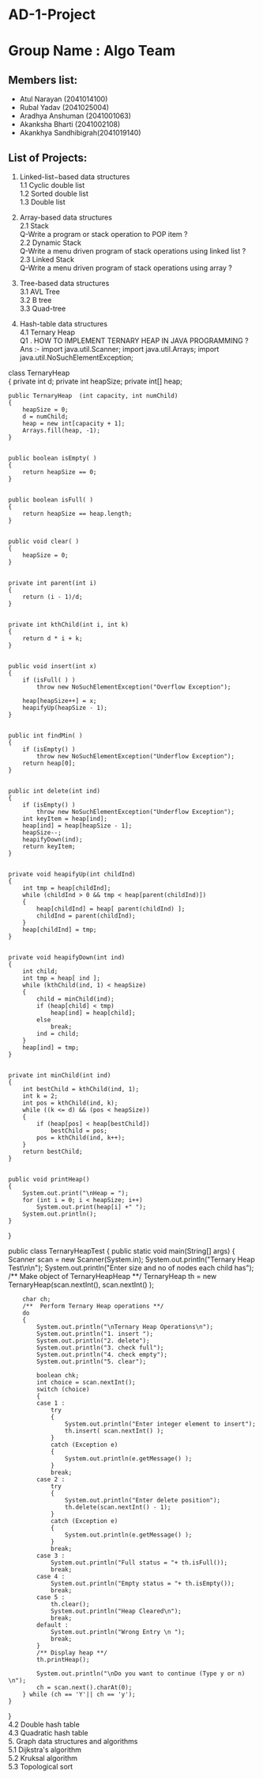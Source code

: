 # AD-1-Project

# Group Name :  Algo Team

## Members list:

- Atul Narayan (2041014100)
- Rubal Yadav (2041025004)
- Aradhya Anshuman (2041001063)
- Akanksha Bharti (2041002108)
- Akankhya Sandhibigrah(2041019140)

##  List of Projects:

1. Linked-list−based data structures 
   </br>
   1.1 Cyclic double list
   </br>
   1.2 Sorted double list
   </br>
   1.3 Double list
   </br>

2. Array-based data structures
   </br>
   2.1 Stack <br>
   Q-Write a program or stack operation to POP item ?
   </br>
   2.2 Dynamic Stack<br>
   Q-Write a menu driven program of stack operations using linked list ?
   </br>
   2.3 Linked Stack<br>
   Q-Write a menu driven program of stack operations using array ?
   </br>

3. Tree-based data structures
   </br>
   3.1 AVL Tree
   </br>
   3.2 B tree
   </br>
   3.3 Quad-tree
   </br>
4. Hash-table data structures
   </br>
   4.1 Ternary Heap
   </br>
   Q1 . HOW TO IMPLEMENT TERNARY HEAP IN JAVA PROGRAMMING ?
   Ans :- import java.util.Scanner;
import java.util.Arrays;
import java.util.NoSuchElementException;


class TernaryHeap    
{
    private int d;
    private int heapSize;
    private int[] heap;

     
    public TernaryHeap  (int capacity, int numChild)
    {
        heapSize = 0;
        d = numChild;
        heap = new int[capacity + 1];
        Arrays.fill(heap, -1);
    }

    
    public boolean isEmpty( )
    {
        return heapSize == 0;
    }

    
    public boolean isFull( )
    {
        return heapSize == heap.length;
    }

    
    public void clear( )
    {
        heapSize = 0;
    }

    
    private int parent(int i) 
    {
        return (i - 1)/d;
    }

    
    private int kthChild(int i, int k) 
    {
        return d * i + k;
    }

    
    public void insert(int x)
    {
        if (isFull( ) )
            throw new NoSuchElementException("Overflow Exception");
        
        heap[heapSize++] = x;
        heapifyUp(heapSize - 1);
    }

    
    public int findMin( )
    {
        if (isEmpty() )
            throw new NoSuchElementException("Underflow Exception");           
        return heap[0];
    }

    
    public int delete(int ind)
    {
        if (isEmpty() )
            throw new NoSuchElementException("Underflow Exception");
        int keyItem = heap[ind];
        heap[ind] = heap[heapSize - 1];
        heapSize--;
        heapifyDown(ind);        
        return keyItem;
    }

    
    private void heapifyUp(int childInd)
    {
        int tmp = heap[childInd];    
        while (childInd > 0 && tmp < heap[parent(childInd)])
        {
            heap[childInd] = heap[ parent(childInd) ];
            childInd = parent(childInd);
        }                   
        heap[childInd] = tmp;
    }

    
    private void heapifyDown(int ind)
    {
        int child;
        int tmp = heap[ ind ];
        while (kthChild(ind, 1) < heapSize)
        {
            child = minChild(ind);
            if (heap[child] < tmp)
                heap[ind] = heap[child];
            else
                break;
            ind = child;
        }
        heap[ind] = tmp;
    }

    
    private int minChild(int ind) 
    {
        int bestChild = kthChild(ind, 1);
        int k = 2;
        int pos = kthChild(ind, k);
        while ((k <= d) && (pos < heapSize)) 
        {
            if (heap[pos] < heap[bestChild]) 
                bestChild = pos;
            pos = kthChild(ind, k++);
        }    
        return bestChild;
    }

    
    public void printHeap()
    {
        System.out.print("\nHeap = ");
        for (int i = 0; i < heapSize; i++)
            System.out.print(heap[i] +" ");
        System.out.println();
    }     
}


public class TernaryHeapTest
{
    public static void main(String[] args)
    {
        Scanner scan = new Scanner(System.in);
        System.out.println("Ternary Heap Test\n\n");
        System.out.println("Enter size and no of nodes each child has");
        /** Make object of TernaryHeapHeap **/
        TernaryHeap th = new TernaryHeap(scan.nextInt(), scan.nextInt() );

        char ch;
        /**  Perform Ternary Heap operations **/
        do    
        {
            System.out.println("\nTernary Heap Operations\n");
            System.out.println("1. insert ");
            System.out.println("2. delete");
            System.out.println("3. check full");            
            System.out.println("4. check empty");
            System.out.println("5. clear");

            boolean chk;       
            int choice = scan.nextInt();            
            switch (choice)
            {
            case 1 : 
                try
                {
                    System.out.println("Enter integer element to insert");
                    th.insert( scan.nextInt() ); 
                }
                catch (Exception e)
                {
                    System.out.println(e.getMessage() );
                }    
                break;                          
            case 2 : 
                try
                {
                    System.out.println("Enter delete position");
                    th.delete(scan.nextInt() - 1); 
                }
                catch (Exception e)
                {
                    System.out.println(e.getMessage() );
                }                 
                break;                         
            case 3 : 
                System.out.println("Full status = "+ th.isFull());
                break;                                   
            case 4 : 
                System.out.println("Empty status = "+ th.isEmpty());
                break; 
            case 5 : 
                th.clear(); 
                System.out.println("Heap Cleared\n");
                break;         
            default : 
                System.out.println("Wrong Entry \n ");
                break;   
            } 
            /** Display heap **/
            th.printHeap();  

            System.out.println("\nDo you want to continue (Type y or n) \n");
            ch = scan.next().charAt(0);                        
        } while (ch == 'Y'|| ch == 'y');  
    }
}
   </br>
   4.2 Double hash table
   </br>
   4.3 Quadratic hash table
   </br>
5. Graph data structures and algorithms
   </br>
   5.1 Dijkstra's algorithm
   </br>
   5.2 Kruksal algorithm
   </br>
   5.3 Topological sort
   </br>

